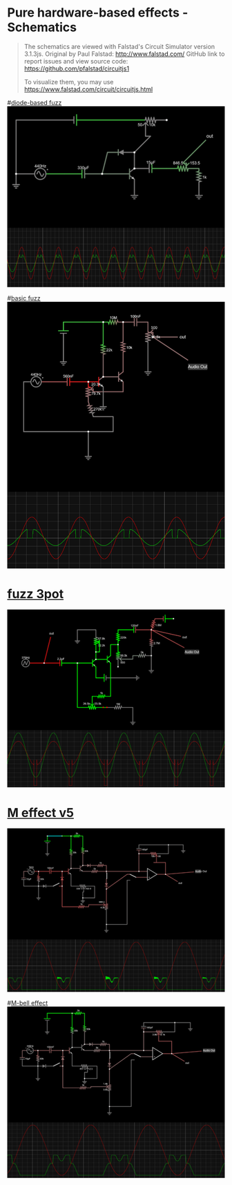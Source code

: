 Pure hardware-based effects - Schematics
===

> The schematics are viewed with Falstad's Circuit Simulator version 3.1.3js.
> Original by Paul Falstad: http://www.falstad.com/
> GitHub link to report issues and view source code: https://github.com/pfalstad/circuitjs1
>
> To visualize them, you may use https://www.falstad.com/circuit/circuitjs.html

#[diode-based fuzz](diode-based%20fuzz.txt)
![diode-based fuzz](diode-based%20fuzz.png)

#[basic fuzz](basic%20fuzz.txt)
![basic fuzz](basic%20fuzz.png)

# [fuzz 3pot](fuzz%203pot.txt)
![fuzz 3pot](fuzz%203pot.png)

# [M effect v5](M%20effect%20v5.txt)
![M effect v5](M%20effect%20v5.png)

#[M-bell effect](M-bell%20effect.txt)
![M-bell effect](M-bell%20effect.png)


